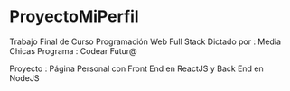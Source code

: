 # ProyectoMiPerfil
Trabajo Final de Curso Programación Web Full Stack
Dictado por : Media Chicas
Programa : Codear Futur@

Proyecto :  Página Personal con Front End en ReactJS y Back End en NodeJS
